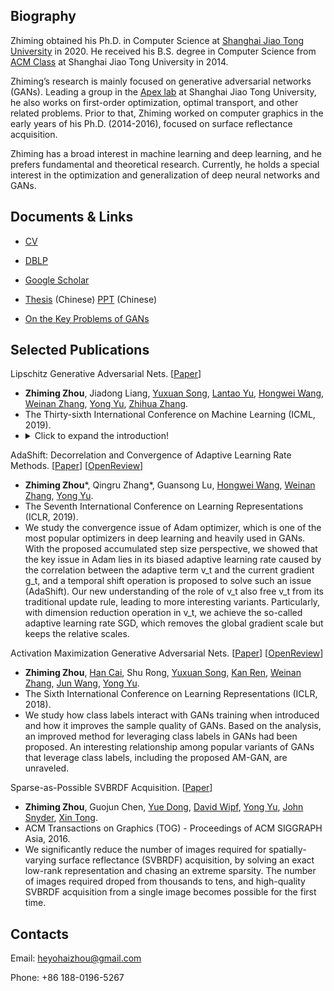 ## Biography

Zhiming obtained his Ph.D. in Computer Science at [Shanghai Jiao Tong University](http://en.sjtu.edu.cn/) in 2020. He received his B.S. degree in Computer Science from [ACM Class](https://acm.sjtu.edu.cn/home) at Shanghai Jiao Tong University in 2014.

Zhiming’s research is mainly focused on generative adversarial networks (GANs). Leading a group in the [Apex lab](http://apex.sjtu.edu.cn/members) at Shanghai Jiao Tong University, he also works on first-order optimization, optimal transport, and other related problems. Prior to that, Zhiming worked on computer graphics in the early years of his Ph.D. (2014-2016), focused on surface reflectance acquisition.

Zhiming has a broad interest in machine learning and deep learning, and he prefers fundamental and theoretical research. Currently, he holds a special interest in the optimization and generalization of deep neural networks and GANs.

## Documents & Links

* [CV](https://github.com/ZhimingZhou/zhimingzhou.github.io/raw/master/Zhiming_Zhou_Resume.pdf) 

* [DBLP](https://dblp.org/pers/hd/z/Zhou:Zhiming)

* [Google Scholar](https://scholar.google.com/citations?user=b8YJ1EMAAAAJ&hl=en)

* [Thesis](https://github.com/ZhimingZhou/zhimingzhou.github.io/raw/master/Thesis.pdf) (Chinese) [PPT](https://github.com/ZhimingZhou/zhimingzhou.github.io/raw/master/Defense%20PPT.pptx) (Chinese)

* [On the Key Problems of GANs](https://github.com/ZhimingZhou/zhimingzhou.github.io/raw/master/On%20the%20Key%20Problems%20of%20GANs.pptx)

## Selected Publications 

Lipschitz Generative Adversarial Nets. \[[Paper](https://arxiv.org/abs/1902.05687)\]
* **Zhiming Zhou**, Jiadong Liang, [Yuxuan Song](https://yuxuansong.github.io/files/yuxuan_20Mar.pdf), [Lantao Yu](http://lantaoyu.com/), [Hongwei Wang](https://cs.stanford.edu/~hongweiw/), [Weinan Zhang](http://wnzhang.net/), [Yong Yu](http://apex.sjtu.edu.cn/members/yyu), [Zhihua Zhang](http://www.math.pku.edu.cn/teachers/zhzhang/).
* The Thirty-sixth International Conference on Machine Learning (ICML, 2019).
* <details><summary>Click to expand the introduction!</summary>We study the cause of training instability of GANs from the perspective of optimal discriminative function and demonstrate its superiority against the divergence perspective. Under a generalized formulation of GANs, we show that GANs with unrestricted discriminative function space generally does not guarantee its convergence, suffing from a gradient uninformativeness issue, and Lipschitz regularization on the discriminative function can generally resolve this issue and guarantee the convergence of GANs, leading to a new family of GANs named Lipschitz GANs. All tested instances of this family consistently outperform WGAN in experiments.</details>
   
AdaShift: Decorrelation and Convergence of Adaptive Learning Rate Methods. \[[Paper](https://arxiv.org/abs/1810.00143)\] \[[OpenReview](https://openreview.net/forum?id=HkgTkhRcKQ)\]
* **Zhiming Zhou**\*, Qingru Zhang\*, Guansong Lu, [Hongwei Wang](https://cs.stanford.edu/~hongweiw/), [Weinan Zhang](http://wnzhang.net/), [Yong Yu](http://apex.sjtu.edu.cn/members/yyu).
* The Seventh International Conference on Learning Representations (ICLR, 2019).
* We study the convergence issue of Adam optimizer, which is one of the most popular optimizers in deep learning and heavily used in GANs. With the proposed accumulated step size perspective, we showed that the key issue in Adam lies in its biased adaptive learning rate caused by the correlation between the adaptive term v_t and the current gradient g_t, and a temporal shift operation is proposed to solve such an issue (AdaShift). Our new understanding of the role of v_t also free v_t from its traditional update rule, leading to more interesting variants. Particularly, with dimension reduction operation in v_t, we achieve the so-called adaptive learning rate SGD, which removes the global gradient scale but keeps the relative scales.

Activation Maximization Generative Adversarial Nets. \[[Paper](https://arxiv.org/abs/1703.02000)\] \[[OpenReview](https://openreview.net/forum?id=HyyP33gAZ&noteId=HyyP33gAZ)\]
* **Zhiming Zhou**, [Han Cai](https://han-cai.github.io/files/cv.pdf), Shu Rong, [Yuxuan Song](https://yuxuansong.github.io/files/yuxuan_20Mar.pdf), [Kan Ren](http://www.saying.ren/), [Weinan Zhang](http://wnzhang.net/), [Jun Wang](http://www0.cs.ucl.ac.uk/staff/Jun.Wang/), [Yong Yu](http://apex.sjtu.edu.cn/members/yyu).
* The Sixth International Conference on Learning Representations (ICLR, 2018).
* We study how class labels interact with GANs training when introduced and how it improves the sample quality of GANs. Based on the analysis, an improved method for leveraging class labels in GANs had been proposed. An interesting relationship among popular variants of GANs that leverage class labels, including the proposed AM-GAN, are unraveled.
	
Sparse-as-Possible SVBRDF Acquisition. \[[Paper](http://yuedong.shading.me/project/sparsesvbrdf/sparsesvbrdf.pdf)\]
* **Zhiming Zhou**, Guojun Chen, [Yue Dong](http://yuedong.shading.me/), [David Wipf](\href{http://www.davidwipf.com/home.html), [Yong Yu](http://apex.sjtu.edu.cn/members/yyu), [John Snyder](https://www.microsoft.com/en-us/research/people/johnsny/), [Xin Tong](http://www.xtong.info/).
* ACM Transactions on Graphics (TOG) - Proceedings of ACM SIGGRAPH Asia, 2016. 
* We significantly reduce the number of images required for spatially-varying surface reflectance (SVBRDF) acquisition, by solving an exact low-rank representation and chasing an extreme sparsity. The number of images required droped from thousands to tens, and high-quality SVBRDF acquisition from a single image becomes possible for the first time.


## Contacts
Email: heyohaizhou@gmail.com

Phone: +86 188-0196-5267
